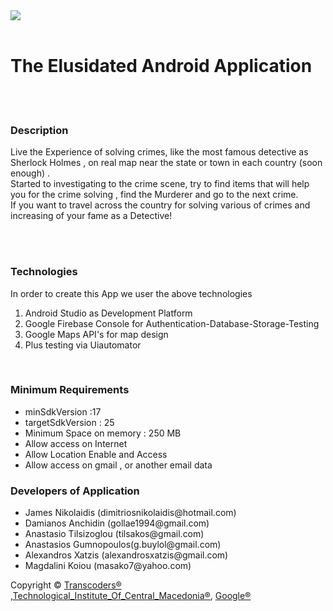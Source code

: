 <img src="https://lewislitjournal.files.wordpress.com/2013/03/sherlock-holmes.png"/>
<br/>
<br/>
<h1>The Elusidated Android Application</h1>
<br/>
<br/>
<h3>Description</h3>
<p>Live the Experience of solving  crimes, like the most famous detective as Sherlock Holmes , on  real map near the state or town 
in each country (soon enough) . <br/>
Started to investigating to the crime scene, try to find items that will help you for the  crime  solving , find the Murderer and go to the next crime.<br/>
If you want to travel across the country  for solving  various of crimes and increasing of  your fame as a Detective!
</p>
<br/>
<br/>
<h3>Technologies</h3>
<p>In order to create this App we user the above technologies<br/>
  <ol>
    <li>Android Studio as Development Platform</li>
    <li>Google Firebase Console for Authentication-Database-Storage-Testing</li>
    <li>Google Maps API's for map design</li>
    <li>Plus testing via Uiautomator</li>
</ol>
<br/>
<h3>Minimum Requirements</h3>
<ul>
<li>minSdkVersion :17</li>
<li>targetSdkVersion : 25 </li>
<li>Minimum Space on memory : 250 MB</li>
<li>Allow access on Internet</li>
<li>Allow Location Enable and Access</li>
<li>Allow access on gmail , or another email data</li>
</ul>




<h3>Developers of Application</h3>
<ul>
<li>James Nikolaidis (dimitriosnikolaidis@hotmail.com)</li>
<li>Damianos Anchidin (gollae1994@gmail.com)</li>
<li>Anastasio Tilsizoglou (tilsakos@gmail.com)</li>
<li>Anastasios Gumnopoulos(g.buylol@gmail.com)</li>
<li>Alexandros Xatzis (alexandrosxatzis@gmail.com)</li>
<li>Magdalini Koiou (masako7@yahoo.com)</li>
</ul>



<p>Copyright &copy; <a href="https://github.com/TransCoders">Transcoders&reg;</a> ,<a href="http://informatics.teicm.gr/">Technological_Institute_Of_Central_Macedonia&reg;</a>,
<a href="https://firebase.google.com/">Google&reg;</a> </p>

